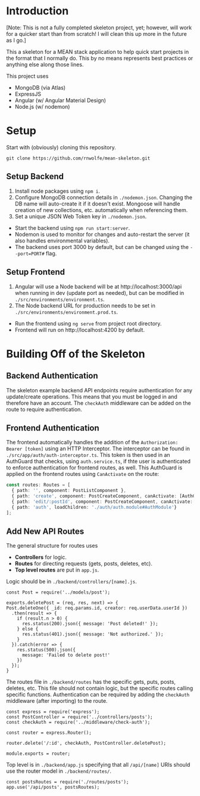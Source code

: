 # Introduction
[Note: This is not a fully completed skeleton project, yet; however, will work for a quicker start than from scratch! I will clean this up more in the future as I go.]

This a skeleton for a MEAN stack application to help quick start projects in the format that I normally do. This by no means represents best practices or anything else along those lines.

This project uses
* MongoDB (via Atlas)
* ExpressJS
* Angular (w/ Angular Material Design)
* Node.js (w/ nodemon)

# Setup
Start with (obviously) cloning this repository.

```git
git clone https://github.com/rnwolfe/mean-skeleton.git
```

## Setup Backend
1. Install node packages using `npm i`.
2. Configure MongoDB connection details in `./nodemon.json`. Changing the DB name will auto-create it if it doesn't exist. Mongoose will handle creation of new collections, etc. automatically when referencing them.
3. Set a unique JSON Web Token key in `./nodemon.json`.
* Start the backend using `npm run start:server`.
* Nodemon is used to monitor for changes and auto-restart the server (it also handles environmental variables).
* The backend uses port 3000 by default, but can be changed using the `--port=PORT#` flag.

## Setup Frontend
1. Angular will use a Node backend will be at http://localhost:3000/api when running in dev (update port as needed), but can be modified in `./src/environments/environment.ts`.
2. The Node backend URL for production needs to be set in `./src/environments/environment.prod.ts`.
* Run the frontend using `ng serve` from project root directory.
* Frontend will run on http://localhost:4200 by default.

# Building Off of the Skeleton
## Backend Authentication
The skeleton example backend API endpoints require authentication for any update/create operations. This means that you must be logged in and therefore have an account. The `checkAuth` middleware can be added on the route to require authentication.

## Frontend Authentication
The frontend automatically handles the addition of the `Authorization: Bearer [token]` using an HTTP Interceptor. The interceptor can be found in `./src/app/auth/auth-interceptor.ts`. This token is then used in an AuthGuard that checks, using `auth.service.ts`, if thte user is authenticated to enforce authentication for frontend routes, as well. This AuthGuard is applied on the frontend routes using `CanActivate` on the route:

```typescript
const routes: Routes = [
  { path: '', component: PostListComponent },
  { path: 'create', component: PostCreateComponent, canActivate: [AuthGuard] },
  { path: 'edit/:postId', component: PostCreateComponent, canActivate: [AuthGuard] },
  { path: 'auth', loadChildren: './auth/auth.module#AuthModule'}
];
```

## Add New API Routes
The general structure for routes uses

* **Controllers** for logic.
* **Routes** for directing requests (gets, posts, deletes, etc).
* **Top level routes** are put in `app.js`.

Logic should be in `./backend/controllers/[name].js`.

```node
const Post = require('../models/post');

exports.deletePost = (req, res, next) => {
Post.deleteOne({ _id: req.params.id, creator: req.userData.userId })
  .then(result => {
    if (result.n > 0) {
      res.status(200).json({ message: 'Post deleted!' });
    } else {
      res.status(401).json({ message: 'Not authorized.' });
    }
  }).catch(error => {
    res.status(500).json({
      message: 'Failed to delete post!'
    })
  });
}
```
The routes file in `./backend/routes` has the specific gets, puts, posts, deletes, etc. This file should not contain logic, but the specific routes calling specific functions. Authentication can be required by adding the `checkAuth` middleware (after importing) to the route.

```node
const express = require('express');
const PostController = require('../controllers/posts');
const checkAuth = require('../middleware/check-auth');

const router = express.Router();

router.delete('/:id', checkAuth, PostController.deletePost);

module.exports = router;
```

Top level is in `./backend/app.js` specifying that all `/api/[name]` URIs should use the router model in `./backend/routes/`.

```node
const postsRoutes = require('./routes/posts');
app.use('/api/posts', postsRoutes);
```
